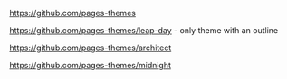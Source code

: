 https://github.com/pages-themes

https://github.com/pages-themes/leap-day  - only theme with an outline

https://github.com/pages-themes/architect

https://github.com/pages-themes/midnight
